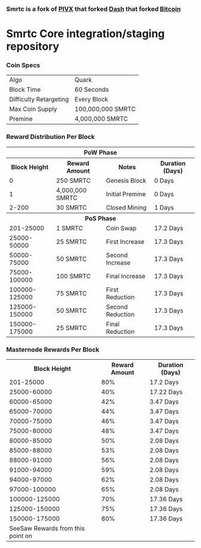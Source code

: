 ### Smrtc is a fork of [PIVX](https://github.com/PIVX-Project/PIVX) that forked [Dash](https://github.com/dashpay/dash) that forked [Bitcoin](https://github.com/bitcoin/bitcoinp)


# Smrtc Core integration/staging repository


### Coin Specs
<table>
<tr><td>Algo</td><td>Quark</td></tr>
<tr><td>Block Time</td><td>60 Seconds</td></tr>
<tr><td>Difficulty Retargeting</td><td>Every Block</td></tr>
<tr><td>Max Coin Supply </td><td>100,000,000 SMRTC</td></tr>
<tr><td>Premine</td><td>4,000,000 SMRTC</td></tr>
</table>


### Reward Distribution Per Block

<table>
<th colspan=4>PoW Phase</th>
<tr><th>Block Height</th><th>Reward Amount</th><th>Notes</th><th>Duration (Days)</th></tr>
<tr><td>0</td><td>250 SMRTC</td><td>Genesis Block</td><td>0 Days</td></tr>
<tr><td>1</td><td>4,000,000 SMRTC</td><td>Initial Premine</td><td>0 Days</td></tr>
<tr><td>2-200</td><td>30 SMRTC</td><td rowspan=1>Closed Mining</td><td>1 Days</td></tr>
<tr><th colspan=4>PoS Phase</th></tr>
<tr><td>201-25000</td><td>1 SMRTC</td><td rowspan=1>Coin Swap</td><td>17.2 Days</td></tr>
<tr><td>25000-50000</td><td>25 SMRTC</td><td rowspan=1>First Increase </td><td>17.3 Days</td></tr>
<tr><td>50000-75000</td><td>50 SMRTC</td><td rowspan=1>Second Increase </td><td>17.3 Days</td></tr>
<tr><td>75000-100000</td><td>100 SMRTC</td><td rowspan=1>Final Increase </td><td>17.3 Days</td></tr>
<tr><td>100000-125000</td><td>75 SMRTC</td><td rowspan=1>First Reduction </td><td>17.3 Days</td></tr>
<tr><td>125000-150000</td><td>50 SMRTC</td><td rowspan=1>Second Reduction </td><td>17.3 Days</td></tr>
<tr><td>150000-175000</td><td>25 SMRTC</td><td rowspan=1>Final Reduction </td><td>17.3 Days</td></tr>

</table>


### Masternode Rewards Per Block

<table>
<tr><th>Block Height</th><th>Reward Amount</th><th>Duration (Days)</th></tr>
<tr><td>201-25000</td><td>80%</td><td>17.2 Days</td></tr>
<tr><td>25000-60000 </td><td>40%</td><td>17.22 Days</td></tr>
<tr><td>60000-65000 </td><td>42%</td><td>3.47 Days</td></tr>
<tr><td>65000-70000 </td><td>44%</td><td>3.47 Days</td></tr>
<tr><td>70000-75000 </td><td>46%</td><td>3.47 Days</td></tr>
<tr><td>75000-80000 </td><td>48%</td><td>3.47 Days</td></tr>
<tr><td>80000-85000 </td><td>50%</td><td>2.08 Days</td></tr>
<tr><td>85000-88000 </td><td>53%</td><td>2.08 Days</td></tr>
<tr><td>88000-91000 </td><td>56%</td><td>2.08 Days</td></tr>
<tr><td>91000-94000 </td><td>59%</td><td>2.08 Days</td></tr>
<tr><td>94000-97000 </td><td>62%</td><td>2.08 Days</td></tr>
<tr><td>97000-100000 </td><td>65%</td><td>2.08 Days</td></tr>
<tr><td>100000-125000 </td><td>70%</td><td>17.36 Days</td></tr>
<tr><td>125000-150000 </td><td>75%</td><td>17.36 Days</td></tr>
<tr><td>150000-175000 </td><td>80%</td><td>17.36 Days</td></tr>
<tr><td>SeeSaw Rewards from this point on</td></tr>
</table>

